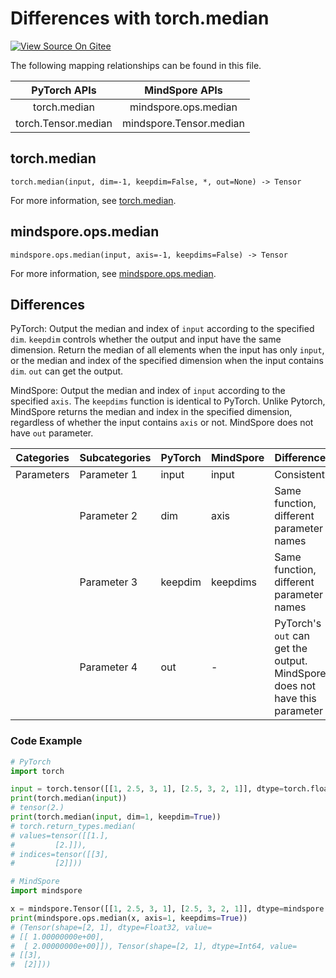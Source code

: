 # Differences with torch.median

[![View Source On Gitee](https://mindspore-website.obs.cn-north-4.myhuaweicloud.com/website-images/r2.3.0/resource/_static/logo_source_en.svg)](https://gitee.com/mindspore/docs/blob/r2.3.0/docs/mindspore/source_en/note/api_mapping/pytorch_diff/median.md)

The following mapping relationships can be found in this file.

|     PyTorch APIs      |      MindSpore APIs       |
| :-------------------: | :-----------------------: |
|   torch.median    |   mindspore.ops.median    |
|    torch.Tensor.median   |  mindspore.Tensor.median   |

## torch.median

```text
torch.median(input, dim=-1, keepdim=False, *, out=None) -> Tensor
```

For more information, see [torch.median](https://pytorch.org/docs/1.8.1/generated/torch.median.html#torch.median).

## mindspore.ops.median

```text
mindspore.ops.median(input, axis=-1, keepdims=False) -> Tensor
```

For more information, see [mindspore.ops.median](https://mindspore.cn/docs/en/r2.3.0/api_python/ops/mindspore.ops.median.html).

## Differences

PyTorch: Output the median and index of `input` according to the specified `dim`. `keepdim` controls whether the output and input have the same dimension. Return the median of all elements when the input has only `input`, or the median and index of the specified dimension when the input contains `dim`. `out` can get the output.

MindSpore: Output the median and index of `input` according to the specified `axis`. The `keepdims` function is identical to PyTorch. Unlike Pytorch, MindSpore returns the median and index in the specified dimension, regardless of whether the input contains `axis` or not. MindSpore does not have `out` parameter.

| Categories | Subcategories |PyTorch | MindSpore | Difference |
| --- | --- | --- | --- |---|
| Parameters  | Parameter 1 | input   | input        | Consistent  |
|      | Parameter 2 | dim   | axis      | Same function, different parameter names |
|      | Parameter 3 | keepdim   | keepdims | Same function, different parameter names |
|      | Parameter 4 | out   | -         | PyTorch's `out` can get the output. MindSpore does not have this parameter |

### Code Example

```python
# PyTorch
import torch

input = torch.tensor([[1, 2.5, 3, 1], [2.5, 3, 2, 1]], dtype=torch.float32)
print(torch.median(input))
# tensor(2.)
print(torch.median(input, dim=1, keepdim=True))
# torch.return_types.median(
# values=tensor([[1.],
#         [2.]]),
# indices=tensor([[3],
#         [2]]))

# MindSpore
import mindspore

x = mindspore.Tensor([[1, 2.5, 3, 1], [2.5, 3, 2, 1]], dtype=mindspore.float32)
print(mindspore.ops.median(x, axis=1, keepdims=True))
# (Tensor(shape=[2, 1], dtype=Float32, value=
# [[ 1.00000000e+00],
#  [ 2.00000000e+00]]), Tensor(shape=[2, 1], dtype=Int64, value=
# [[3],
#  [2]]))
```

